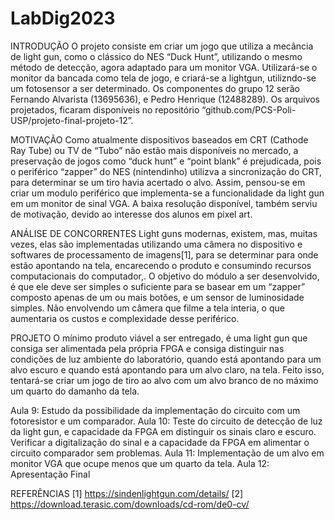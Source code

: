 # LabDig2023
INTRODUÇÃO
	O projeto consiste em criar um jogo que utiliza a mecância de light gun, como o clássico do NES “Duck Hunt”, utilizando o mesmo método de detecção, agora adaptado para um monitor VGA. Utilizará-se o monitor da bancada como tela de jogo, e criará-se a lightgun, utilizndo-se um fotosensor a ser determinado. Os componentes do grupo 12 serão Fernando Alvarista (13695636), e Pedro Henrique (12488289). Os arquivos projetados, ficaram disponíveis no repositório “github.com/PCS-Poli-USP/projeto-final-projeto-12”.

MOTIVAÇÃO
	Como atualmente dispositivos baseados em CRT (Cathode Ray Tube) ou TV de “Tubo” não estão mais disponíveis no mercado, a preservação de jogos como “duck hunt” e “point blank” é prejudicada, pois o periférico “zapper” do NES (nintendinho) utilizva a sincronização do CRT, para determinar se um tiro havia acertado o alvo. Assim, pensou-se em criar um modulo periférico que implementa-se a funcionalidade da light gun em um monitor de sinal VGA. A baixa resolução disponível, também serviu de motivação, devido ao interesse dos alunos em pixel art.


ANÁLISE DE CONCORRENTES
	Light guns modernas, existem, mas, muitas vezes, elas são implementadas utilizando uma câmera no dispositivo e softwares de processamento de imagens[1], para se determinar para onde estão apontando na tela, encarecendo o produto e consumindo recursos computacionais do computador,. O objetivo do módulo a ser desenvolvido, é que ele deve ser simples o suficiente para se basear em um “zapper” composto apenas de um ou mais botões, e um sensor de luminosidade simples. Não envolvendo um câmera que filme a tela interia, o que aumentaria os custos e complexidade desse periférico.

PROJETO
	O mínimo produto viável a ser entregado, é uma light gun que consiga ser alimentada pela própria FPGA e consiga distinguir nas condições de luz ambiente do laboratório, quando está apontando para um alvo escuro e quando está apontando para um alvo claro, na tela. Feito isso, tentará-se criar um jogo de tiro ao alvo com um alvo branco de no máximo um quarto do damanho da tela. 

Aula 9: Estudo da possibilidade da implementação do circuito com um fotoresistor e um comparador. 
Aula 10: Teste do circuito de detecção de luz da light gun, e capacidade da FPGA em distinguir os sinais claro e escuro. Verificar a digitalização do sinal e a capacidade da FPGA em alimentar o circuito comparador sem problemas. 
Aula 11: Implementação de um alvo em monitor VGA que ocupe menos que um quarto da tela.
Aula 12: Apresentação Final


REFERÊNCIAS
[1] https://sindenlightgun.com/details/
[2] https://download.terasic.com/downloads/cd-rom/de0-cv/
